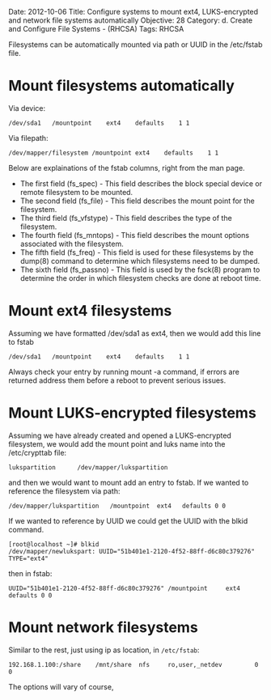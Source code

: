 Date: 2012-10-06
Title: Configure systems to mount ext4, LUKS-encrypted and network file systems automatically
Objective: 28
Category: d. Create and Configure File Systems - (RHCSA)
Tags: RHCSA

Filesystems can be automatically mounted via path or UUID in the /etc/fstab file. 

Mount filesystems automatically
==

Via device:

    /dev/sda1   /mountpoint    ext4    defaults    1 1

Via filepath:

    /dev/mapper/filesystem /mountpoint ext4    defaults    1 1

Below are explainations of the fstab columns, right from the man page.

 * The first field (fs_spec)    - This field describes the block special device or remote filesystem to be mounted.
 * The second field (fs_file)   - This field describes the mount point for the filesystem.
 * The third field (fs_vfstype) - This  field  describes  the  type of the filesystem.
 * The fourth field (fs_mntops) - This field describes the mount options associated with the filesystem.
 * The fifth field (fs_freq)    - This  field is used for these filesystems by the dump(8) command to determine which filesystems need to be dumped. 
 * The sixth field (fs_passno)  - This field is used by the fsck(8) program to determine the order in which filesystem checks are done at reboot time. 

Mount ext4 filesystems
==

Assuming we have formatted /dev/sda1 as ext4, then we would add this line to fstab

    /dev/sda1   /mountpoint    ext4    defaults    1 1
 
Always check your entry by running mount -a command, if errors are returned address them before a reboot to prevent serious issues. 


Mount LUKS-encrypted filesystems
==

Assuming we have already created and opened a LUKS-encrypted filesystem, we would add the mount point and luks name into the /etc/crypttab file:

    lukspartition      /dev/mapper/lukspartition
 
and then we would want to mount add an entry to fstab. If we wanted to reference the filesystem via path:

    /dev/mapper/lukspartition   /mountpoint  ext4   defaults 0 0

If we wanted to reference by UUID we could get the UUID with the blkid command. 

    [root@localhost ~]# blkid
    /dev/mapper/newlukspart: UUID="51b401e1-2120-4f52-88ff-d6c80c379276" TYPE="ext4"
 
then in fstab:

    UUID="51b401e1-2120-4f52-88ff-d6c80c379276" /mountpoint     ext4   defaults 0 0
 
Mount network filesystems
==

Similar to the rest, just using ip as location, in `/etc/fstab`:

    192.168.1.100:/share    /mnt/share  nfs     ro,user,_netdev         0 0

The options will vary of course, 